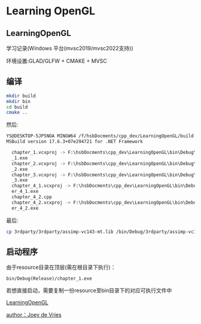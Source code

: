 # Learning OpenGL
## LearningOpenGL

学习记录(Windows 平台(mvsc2019/mvsc2022支持))

环境设置:GLAD/GLFW + CMAKE + MVSC

## 编译
```bash
mkdir build
mkdir bin
cd build
cmake ..
```
然后:
```bash
YS@DESKTOP-5JP5NOA MINGW64 /f/hsbDocments/cpp_dev/LearningOpenGL/build (master)$ cmake --build .
MSBuild version 17.6.3+07e294721 for .NET Framework

  chapter_1.vcxproj -> F:\hsbDocments\cpp_dev\LearningOpenGL\bin\Debug\chapter
  _1.exe
  chapter_2.vcxproj -> F:\hsbDocments\cpp_dev\LearningOpenGL\bin\Debug\chapter
  _2.exe
  chapter_3.vcxproj -> F:\hsbDocments\cpp_dev\LearningOpenGL\bin\Debug\chapter
  _3.exe
  chapter_4_1.vcxproj -> F:\hsbDocments\cpp_dev\LearningOpenGL\bin\Debug\chapt
  er_4_1.exe
  chapter_4_2.cpp
  chapter_4_2.vcxproj -> F:\hsbDocments\cpp_dev\LearningOpenGL\bin\Debug\chapt
  er_4_2.exe
```
最后:
```bash
cp 3rdparty/3rdparty/assimp-vc143-mt.lib /bin/Debug/3rdparty/assimp-vc143-mt.lib
```

## 启动程序
由于resource目录在顶层(需在根目录下执行)：
```
bin/Debug(Release)/chapter_1.exe
```
若想直接启动，需要复制一份resource至bin目录下的对应可执行文件中

[LearningOpenGL](https://learnopengl-cn.github.io/)

[author：Joey de Vries](http://joeydevries.com/)
